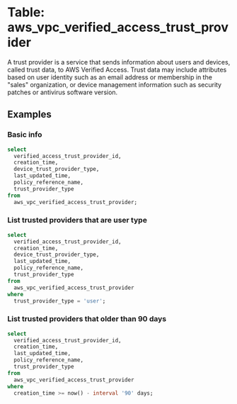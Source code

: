 # Table: aws_vpc_verified_access_trust_provider

A trust provider is a service that sends information about users and devices, called trust data, to AWS Verified Access. Trust data may include attributes based on user identity such as an email address or membership in the "sales" organization, or device management information such as security patches or antivirus software version.

## Examples

### Basic info

```sql
select
  verified_access_trust_provider_id,
  creation_time,
  device_trust_provider_type,
  last_updated_time,
  policy_reference_name,
  trust_provider_type
from
  aws_vpc_verified_access_trust_provider;
```

### List trusted providers that are user type

```sql
select
  verified_access_trust_provider_id,
  creation_time,
  device_trust_provider_type,
  last_updated_time,
  policy_reference_name,
  trust_provider_type
from
  aws_vpc_verified_access_trust_provider
where
  trust_provider_type = 'user';
```

### List trusted providers that older than 90 days

```sql
select
  verified_access_trust_provider_id,
  creation_time,
  last_updated_time,
  policy_reference_name,
  trust_provider_type
from
  aws_vpc_verified_access_trust_provider
where
  creation_time >= now() - interval '90' days;
```
